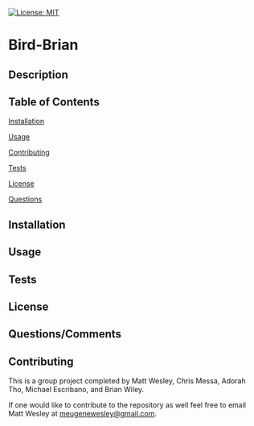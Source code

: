 [![License: MIT](https://img.shields.io/badge/License-MIT-yellow.svg)](https://opensource.org/licenses/MIT)
# Bird-Brian

## Description


## Table of Contents

[Installation](#Installation)

[Usage](#Usage)

[Contributing](#Contributing)

[Tests](#Tests)

[License](#License)

[Questions](#Questions)

## Installation


## Usage


## Tests


## License


## Questions/Comments

## Contributing
This is a group project completed by Matt Wesley, Chris Messa, Adorah Tho, Michael Escribano, and Brian Wiley. 

If one would like to contribute to the repository as well feel free to email Matt Wesley at meugenewesley@gmail.com.  
